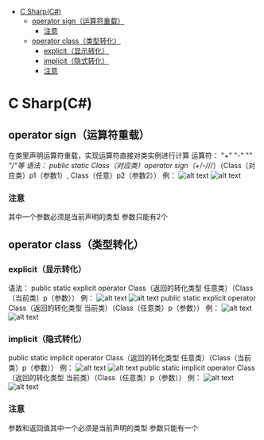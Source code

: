 - [C Sharp(C#)](#c-sharpc)
  - [operator sign（运算符重载）](#operator-sign运算符重载)
    - [注意](#注意)
  - [operator class（类型转化）](#operator-class类型转化)
    - [explicit（显示转化）](#explicit显示转化)
    - [implicit（隐式转化）](#implicit隐式转化)
    - [注意](#注意-1)


# C Sharp(C#)
## operator sign（运算符重载）
在类里声明运算符重载，实现运算符直接对类实例进行计算
运算符：
"+" "-" "*" "/"等
语法：
public static Class（对应类）operator sign（+/-/*//）（Class（对应类）p1（参数1）, Class（任意）p2（参数2））
例：
![alt text](assets/c_sharp/image.png)
![alt text](assets/c_sharp/image-1.png)
### 注意
其中一个参数必须是当前声明的类型
参数只能有2个

## operator class（类型转化）
### explicit（显示转化）
语法：
public static explicit operator Class（返回的转化类型 任意类）（Class（当前类）p（参数））
例：
![alt text](assets/c_sharp/image-2.png)
![alt text](assets/c_sharp/image-3.png)
public static explicit operator Class（返回的转化类型 当前类）（Class（任意类）p（参数））
例：
![alt text](assets/c_sharp/image-4.png)
![alt text](assets/c_sharp/image-5.png)
### implicit（隐式转化）
public static implicit operator Class（返回的转化类型 任意类）（Class（当前类）p（参数））
例：
![alt text](assets/c_sharp/image-6.png)
![alt text](assets/c_sharp/image-7.png)
public static implicit operator Class（返回的转化类型 当前类）（Class（任意类）p（参数））
例：
![alt text](assets/c_sharp/image-8.png)
![alt text](assets/c_sharp/image-9.png)
### 注意
参数和返回值其中一个必须是当前声明的类型
参数只能有一个